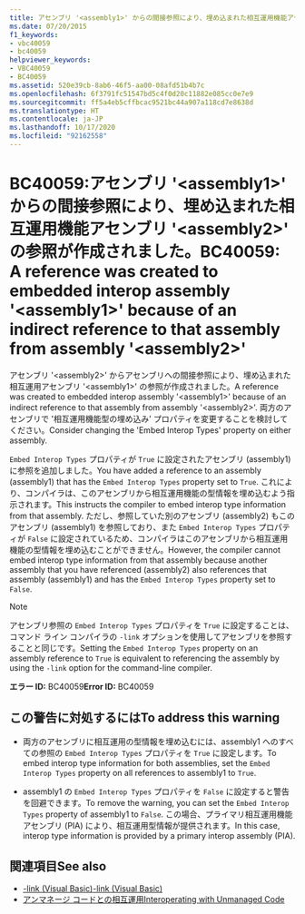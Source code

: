 ```yaml
---
title: アセンブリ '<assembly1>' からの間接参照により、埋め込まれた相互運用機能アセンブリ '<assembly2>' の参照が作成されました。
ms.date: 07/20/2015
f1_keywords:
- vbc40059
- bc40059
helpviewer_keywords:
- VBC40059
- BC40059
ms.assetid: 520e39cb-8ab6-46f5-aa00-08afd51b4b7c
ms.openlocfilehash: 6f3791fc51547bd5c4f0d20c11882e085cc0e7e9
ms.sourcegitcommit: ff5a4eb5cffbcac9521bc44a907a118cd7e8638d
ms.translationtype: HT
ms.contentlocale: ja-JP
ms.lasthandoff: 10/17/2020
ms.locfileid: "92162558"
---
```

# <a name="bc40059-a-reference-was-created-to-embedded-interop-assembly-assembly1-because-of-an-indirect-reference-to-that-assembly-from-assembly-assembly2"></a><span data-ttu-id="a3dfd-102">BC40059:アセンブリ '\<assembly1>' からの間接参照により、埋め込まれた相互運用機能アセンブリ '\<assembly2>' の参照が作成されました。</span><span class="sxs-lookup"><span data-stu-id="a3dfd-102">BC40059: A reference was created to embedded interop assembly '\<assembly1>' because of an indirect reference to that assembly from assembly '\<assembly2>'</span></span>

<span data-ttu-id="a3dfd-103">アセンブリ '\<assembly2>' からアセンブリへの間接参照により、埋め込まれた相互運用アセンブリ '\<assembly1>' の参照が作成されました。</span><span class="sxs-lookup"><span data-stu-id="a3dfd-103">A reference was created to embedded interop assembly '\<assembly1>' because of an indirect reference to that assembly from assembly '\<assembly2>'.</span></span> <span data-ttu-id="a3dfd-104">両方のアセンブリで '相互運用機能型の埋め込み' プロパティを変更することを検討してください。</span><span class="sxs-lookup"><span data-stu-id="a3dfd-104">Consider changing the 'Embed Interop Types' property on either assembly.</span></span>

<span data-ttu-id="a3dfd-105">`Embed Interop Types` プロパティが `True` に設定されたアセンブリ (assembly1) に参照を追加しました。</span><span class="sxs-lookup"><span data-stu-id="a3dfd-105">You have added a reference to an assembly (assembly1) that has the `Embed Interop Types` property set to `True`.</span></span> <span data-ttu-id="a3dfd-106">これにより、コンパイラは、このアセンブリから相互運用機能の型情報を埋め込むよう指示されます。</span><span class="sxs-lookup"><span data-stu-id="a3dfd-106">This instructs the compiler to embed interop type information from that assembly.</span></span> <span data-ttu-id="a3dfd-107">ただし、参照していた別のアセンブリ (assembly2) もこのアセンブリ (assembly1) を参照しており、また `Embed Interop Types` プロパティが `False` に設定されているため、コンパイラはこのアセンブリから相互運用機能の型情報を埋め込むことができません。</span><span class="sxs-lookup"><span data-stu-id="a3dfd-107">However, the compiler cannot embed interop type information from that assembly because another assembly that you have referenced (assembly2) also references that assembly (assembly1) and has the `Embed Interop Types` property set to `False`.</span></span>

> [!NOTE]
> <span data-ttu-id="a3dfd-108">アセンブリ参照の `Embed Interop Types` プロパティを `True` に設定することは、コマンド ライン コンパイラの `-link` オプションを使用してアセンブリを参照することと同じです。</span><span class="sxs-lookup"><span data-stu-id="a3dfd-108">Setting the `Embed Interop Types` property on an assembly reference to `True` is equivalent to referencing the assembly by using the `-link` option for the command-line compiler.</span></span>

<span data-ttu-id="a3dfd-109">**エラー ID:** BC40059</span><span class="sxs-lookup"><span data-stu-id="a3dfd-109">**Error ID:** BC40059</span></span>

## <a name="to-address-this-warning"></a><span data-ttu-id="a3dfd-110">この警告に対処するには</span><span class="sxs-lookup"><span data-stu-id="a3dfd-110">To address this warning</span></span>

- <span data-ttu-id="a3dfd-111">両方のアセンブリに相互運用の型情報を埋め込むには、assembly1 へのすべての参照の `Embed Interop Types` プロパティを `True` に設定します。</span><span class="sxs-lookup"><span data-stu-id="a3dfd-111">To embed interop type information for both assemblies, set the `Embed Interop Types` property on all references to assembly1 to `True`.</span></span>

- <span data-ttu-id="a3dfd-112">assembly1 の `Embed Interop Types` プロパティを `False` に設定すると警告を回避できます。</span><span class="sxs-lookup"><span data-stu-id="a3dfd-112">To remove the warning, you can set the `Embed Interop Types` property of assembly1 to `False`.</span></span> <span data-ttu-id="a3dfd-113">この場合、プライマリ相互運用機能アセンブリ (PIA) により、相互運用型情報が提供されます。</span><span class="sxs-lookup"><span data-stu-id="a3dfd-113">In this case, interop type information is provided by a primary interop assembly (PIA).</span></span>

## <a name="see-also"></a><span data-ttu-id="a3dfd-114">関連項目</span><span class="sxs-lookup"><span data-stu-id="a3dfd-114">See also</span></span>

- [<span data-ttu-id="a3dfd-115">-link (Visual Basic)</span><span class="sxs-lookup"><span data-stu-id="a3dfd-115">-link (Visual Basic)</span></span>](../../reference/command-line-compiler/link.md)
- [<span data-ttu-id="a3dfd-116">アンマネージ コードとの相互運用</span><span class="sxs-lookup"><span data-stu-id="a3dfd-116">Interoperating with Unmanaged Code</span></span>](../../../framework/interop/index.md)
